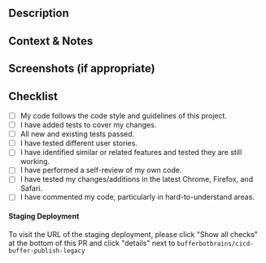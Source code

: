 <!--- Provide a general summary of your changes in the Title above. -->

## Description

<!--- Describe your changes in detail. -->

## Context & Notes

<!--- Why is this change required? What problem does it solve? -->
<!--- Is there a related JIRA card? Please link to it here. -->

## Screenshots (if appropriate)

## Checklist

<!--- Go over all the following points, and put an `x` in all the boxes that apply. -->

-   [ ] My code follows the code style and guidelines of this project. <!--- eslint -->
-   [ ] I have added tests to cover my changes.
-   [ ] All new and existing tests passed.
-   [ ] I have tested different user stories. <!--- e.g. team members, different plans -->
-   [ ] I have identified similar or related features and tested they are still working.
-   [ ] I have performed a self-review of my own code.
-   [ ] I have tested my changes/additions in the latest Chrome, Firefox, and Safari.
-   [ ] I have commented my code, particularly in hard-to-understand areas.

#### Staging Deployment

To visit the URL of the staging deployment, please click "Show all checks" at the bottom of this PR and click "details" next to `bufferbotbrains/cicd-buffer-publish-legacy`
